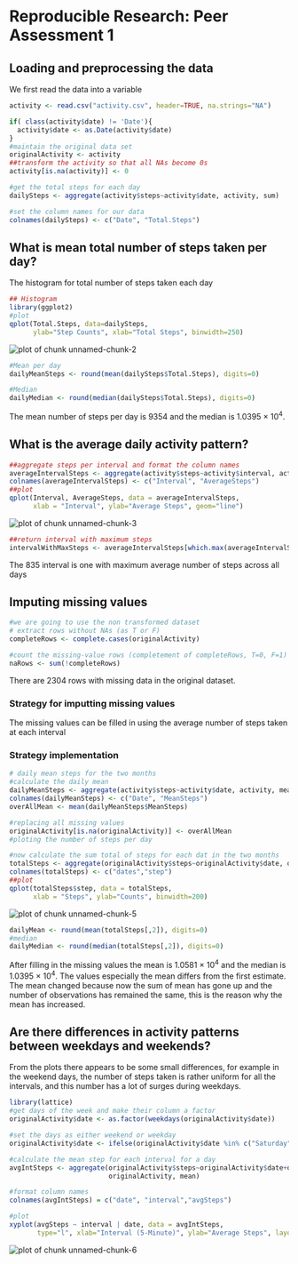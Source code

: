 # Reproducible Research: Peer Assessment 1
## Loading and preprocessing the data
We first read the data into a variable

```r
activity <- read.csv("activity.csv", header=TRUE, na.strings="NA")

if( class(activity$date) != 'Date'){
  activity$date <- as.Date(activity$date)
}
#maintain the original data set
originalActivity <- activity
##transform the activity so that all NAs become 0s
activity[is.na(activity)] <- 0

#get the total steps for each day
dailySteps <- aggregate(activity$steps~activity$date, activity, sum)

#set the column names for our data
colnames(dailySteps) <- c("Date", "Total.Steps")
```

## What is mean total number of steps taken per day?
The histogram for total number of steps taken each day

```r
## Histogram
library(ggplot2)
#plot
qplot(Total.Steps, data=dailySteps, 
      ylab="Step Counts", xlab="Total Steps", binwidth=250)
```

![plot of chunk unnamed-chunk-2](figure/unnamed-chunk-2.png) 

```r
#Mean per day
dailyMeanSteps <- round(mean(dailySteps$Total.Steps), digits=0)

#Median
dailyMedian <- round(median(dailySteps$Total.Steps), digits=0)
```

The mean number of steps per day is 9354 and the median is 1.0395 &times; 10<sup>4</sup>.

## What is the average daily activity pattern?

```r
##aggregate steps per interval and format the column names
averageIntervalSteps <- aggregate(activity$steps~activity$interval, activity, mean)
colnames(averageIntervalSteps) <- c("Interval", "AverageSteps")
##plot
qplot(Interval, AverageSteps, data = averageIntervalSteps, 
      xlab = "Interval", ylab="Average Steps", geom="line")
```

![plot of chunk unnamed-chunk-3](figure/unnamed-chunk-3.png) 

```r
##return interval with maximum steps
intervalWithMaxSteps <- averageIntervalSteps[which.max(averageIntervalSteps$Average),1]
```

The 835 interval is one with maximum average number of steps across all days

## Imputing missing values

```r
#we are going to use the non transformed dataset
# extract rows without NAs (as T or F)
completeRows <- complete.cases(originalActivity)

#count the missing-value rows (completement of completeRows, T=0, F=1)
naRows <- sum(!completeRows)
```

There are 2304 rows with missing data in the original dataset.

### Strategy for imputting missing values
The missing values can be filled in using the average number of steps taken at each interval

### Strategy implementation

```r
# daily mean steps for the two months
#calculate the daily mean
dailyMeanSteps <- aggregate(activity$steps~activity$date, activity, mean)
colnames(dailyMeanSteps) <- c("Date", "MeanSteps")
overAllMean <- mean(dailyMeanSteps$MeanSteps)

#replacing all missing values
originalActivity[is.na(originalActivity)] <- overAllMean
#ploting the number of steps per day

#now calculate the sum total of steps for each dat in the two months
totalSteps <- aggregate(originalActivity$steps~originalActivity$date, originalActivity, sum)
colnames(totalSteps) <- c("dates","step")
##plot
qplot(totalSteps$step, data = totalSteps, 
      xlab = "Steps", ylab="Counts", binwidth=200)
```

![plot of chunk unnamed-chunk-5](figure/unnamed-chunk-5.png) 

```r
dailyMean <- round(mean(totalSteps[,2]), digits=0)
#median
dailyMedian <- round(median(totalSteps[,2]), digits=0)
```

After filling in the missing values the mean is 1.0581 &times; 10<sup>4</sup> and the median is 1.0395 &times; 10<sup>4</sup>.
The values especially the mean differs from the first estimate.
The mean changed because now the sum of mean has gone up and the number of observations has remained the same, 
this is the reason why the mean has increased.

## Are there differences in activity patterns between weekdays and weekends?
From the plots there appears to be some small differences, for example in the weekend days, the number 
of steps taken is rather uniform for all the intervals, and this number has a lot of surges during weekdays.

```r
library(lattice)
#get days of the week and make their column a factor
originalActivity$date <- as.factor(weekdays(originalActivity$date))

#set the days as either weekend or weekday
originalActivity$date <- ifelse(originalActivity$date %in% c("Saturday", "Sunday"), "weekend","weekday")

#calculate the mean step for each interval for a day
avgIntSteps <- aggregate(originalActivity$steps~originalActivity$date+originalActivity$interval, 
                         originalActivity, mean)

#format column names
colnames(avgIntSteps) = c("date", "interval","avgSteps")

#plot
xyplot(avgSteps ~ interval | date, data = avgIntSteps, 
       type="l", xlab="Interval (5-Minute)", ylab="Average Steps", layout=c(1,2))
```

![plot of chunk unnamed-chunk-6](figure/unnamed-chunk-6.png) 
